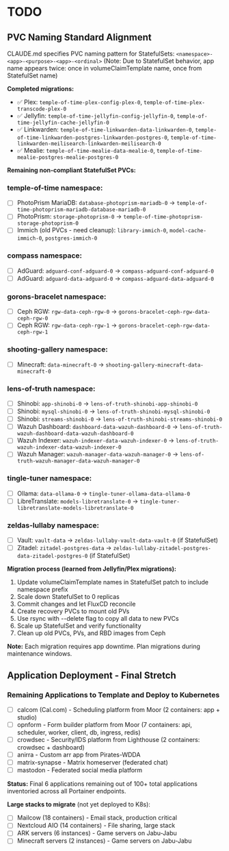 # TODO

## PVC Naming Standard Alignment

CLAUDE.md specifies PVC naming pattern for StatefulSets: `<namespace>-<app>-<purpose>-<app>-<ordinal>`
(Note: Due to StatefulSet behavior, app name appears twice: once in volumeClaimTemplate name, once from StatefulSet name)

**Completed migrations:**
- ✅ Plex: `temple-of-time-plex-config-plex-0`, `temple-of-time-plex-transcode-plex-0`
- ✅ Jellyfin: `temple-of-time-jellyfin-config-jellyfin-0`, `temple-of-time-jellyfin-cache-jellyfin-0`
- ✅ Linkwarden: `temple-of-time-linkwarden-data-linkwarden-0`, `temple-of-time-linkwarden-postgres-linkwarden-postgres-0`, `temple-of-time-linkwarden-meilisearch-linkwarden-meilisearch-0`
- ✅ Mealie: `temple-of-time-mealie-data-mealie-0`, `temple-of-time-mealie-postgres-mealie-postgres-0`

**Remaining non-compliant StatefulSet PVCs:**

### temple-of-time namespace:
- [ ] PhotoPrism MariaDB: `database-photoprism-mariadb-0` → `temple-of-time-photoprism-mariadb-database-mariadb-0`
- [ ] PhotoPrism: `storage-photoprism-0` → `temple-of-time-photoprism-storage-photoprism-0`
- [ ] Immich (old PVCs - need cleanup): `library-immich-0`, `model-cache-immich-0`, `postgres-immich-0`

### compass namespace:
- [ ] AdGuard: `adguard-conf-adguard-0` → `compass-adguard-conf-adguard-0`
- [ ] AdGuard: `adguard-data-adguard-0` → `compass-adguard-data-adguard-0`

### gorons-bracelet namespace:
- [ ] Ceph RGW: `rgw-data-ceph-rgw-0` → `gorons-bracelet-ceph-rgw-data-ceph-rgw-0`
- [ ] Ceph RGW: `rgw-data-ceph-rgw-1` → `gorons-bracelet-ceph-rgw-data-ceph-rgw-1`

### shooting-gallery namespace:
- [ ] Minecraft: `data-minecraft-0` → `shooting-gallery-minecraft-data-minecraft-0`

### lens-of-truth namespace:
- [ ] Shinobi: `app-shinobi-0` → `lens-of-truth-shinobi-app-shinobi-0`
- [ ] Shinobi: `mysql-shinobi-0` → `lens-of-truth-shinobi-mysql-shinobi-0`
- [ ] Shinobi: `streams-shinobi-0` → `lens-of-truth-shinobi-streams-shinobi-0`
- [ ] Wazuh Dashboard: `dashboard-data-wazuh-dashboard-0` → `lens-of-truth-wazuh-dashboard-data-wazuh-dashboard-0`
- [ ] Wazuh Indexer: `wazuh-indexer-data-wazuh-indexer-0` → `lens-of-truth-wazuh-indexer-data-wazuh-indexer-0`
- [ ] Wazuh Manager: `wazuh-manager-data-wazuh-manager-0` → `lens-of-truth-wazuh-manager-data-wazuh-manager-0`

### tingle-tuner namespace:
- [ ] Ollama: `data-ollama-0` → `tingle-tuner-ollama-data-ollama-0`
- [ ] LibreTranslate: `models-libretranslate-0` → `tingle-tuner-libretranslate-models-libretranslate-0`

### zeldas-lullaby namespace:
- [ ] Vault: `vault-data` → `zeldas-lullaby-vault-data-vault-0` (if StatefulSet)
- [ ] Zitadel: `zitadel-postgres-data` → `zeldas-lullaby-zitadel-postgres-data-zitadel-postgres-0` (if StatefulSet)

**Migration process (learned from Jellyfin/Plex migrations):**
1. Update volumeClaimTemplate names in StatefulSet patch to include namespace prefix
2. Scale down StatefulSet to 0 replicas
3. Commit changes and let FluxCD reconcile
4. Create recovery PVCs to mount old PVs
5. Use rsync with --delete flag to copy all data to new PVCs
6. Scale up StatefulSet and verify functionality
7. Clean up old PVCs, PVs, and RBD images from Ceph

**Note:** Each migration requires app downtime. Plan migrations during maintenance windows.

## Application Deployment - Final Stretch

### Remaining Applications to Template and Deploy to Kubernetes
- [ ] calcom (Cal.com) - Scheduling platform from Moor (2 containers: app + studio)
- [ ] opnform - Form builder platform from Moor (7 containers: api, scheduler, worker, client, db, ingress, redis)
- [ ] crowdsec - Security/IDS platform from Lighthouse (2 containers: crowdsec + dashboard)
- [ ] anirra - Custom arr app from Pirates-WDDA
- [ ] matrix-synapse - Matrix homeserver (federated chat)
- [ ] mastodon - Federated social media platform

**Status:** Final 6 applications remaining out of 100+ total applications inventoried across all Portainer endpoints.

**Large stacks to migrate** (not yet deployed to K8s):
- [ ] Mailcow (18 containers) - Email stack, production critical
- [ ] Nextcloud AIO (14 containers) - File sharing, large stack
- [ ] ARK servers (6 instances) - Game servers on Jabu-Jabu
- [ ] Minecraft servers (2 instances) - Game servers on Jabu-Jabu
